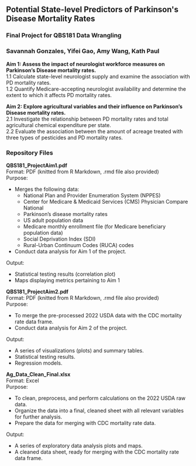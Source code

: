 ## Potential State-level Predictors of Parkinson's Disease Mortality Rates
### Final Project for QBS181 Data Wrangling
### Savannah Gonzales, Yifei Gao, Amy Wang, Kath Paul 

**Aim 1: Assess the impact of neurologist workforce measures on Parkinson’s Disease mortality rates.** \
1.1 Calculate state-level neurologist supply and examine the association with PD mortality rates. \
1.2 Quantify Medicare-accepting neurologist availability and determine the extent to which it affects PD mortality rates.

**Aim 2: Explore agricultural variables and their influence on Parkinson’s Disease mortality rates.** \
2.1 Investigate the relationship between PD mortality rates and total agricultural chemical expenditure per state. \
2.2 Evaluate the association between the amount of acreage treated with three types of pesticides and PD mortality rates.

### Repository Files

**QBS181\_ProjectAim1.pdf**  
Format: PDF (knitted from R Markdown, .rmd file also provided)  
Purpose:

* Merges the following data:  
  * National Plan and Provider Enumeration System (NPPES)  
  * Center for Medicare & Medicaid Services (CMS) Physician Compare National  
  * Parkinson’s disease mortality rates  
  * US adult population data  
  * Medicare monthly enrollment file (for Medicare beneficiary population data)  
  * Social Deprivation Index (SDI)  
  * Rural-Urban Continuum Codes (RUCA) codes  
* Conduct data analysis for Aim 1 of the project.

Output:

* Statistical testing results (correlation plot)  
* Maps displaying metrics pertaining to Aim 1
   
**QBS181\_ProjectAim2.pdf**  
Format: PDF (knitted from R Markdown, .rmd file also provided)  
Purpose:

* To merge the pre-processed 2022 USDA data with the CDC mortality rate data frame.  
* Conduct data analysis for Aim 2 of the project.

Output:

* A series of visualizations (plots) and summary tables.  
* Statistical testing results.  
* Regression models.

**Ag\_Data\_Clean\_Final.xlsx**  
Format: Excel  
Purpose:

* To clean, preprocess, and perform calculations on the 2022 USDA raw data.  
* Organize the data into a final, cleaned sheet with all relevant variables for further analysis.  
* Prepare the data for merging with CDC mortality rate data.

Output:

* A series of exploratory data analysis plots and maps.  
* A cleaned data sheet, ready for merging with the CDC mortality rate data frame.

